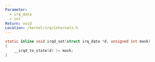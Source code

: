 ```yaml
---
Parameter:
  - irq_data
  - int
Return: void
Location: /kernel/irq/internals.h
---
```


```c title=irqd_set()
static inline void irqd_set(struct irq_data *d, unsigned int mask)
{
	__irqd_to_state(d) |= mask;
}
```

